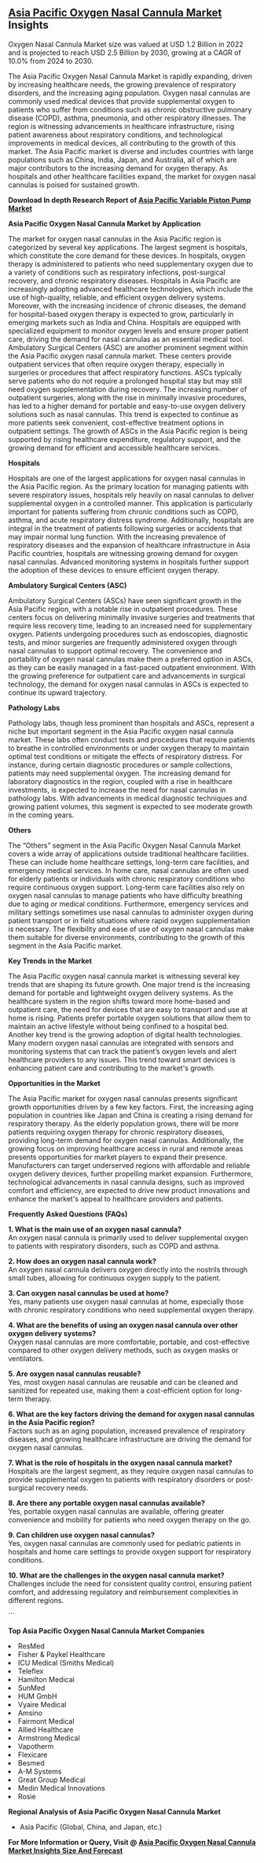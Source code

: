 <h2><a href="https://www.verifiedmarketreports.com/download-sample/?rid=380654&amp;utm_source=Github-Feb&amp;utm_medium=219" target="_blank">Asia Pacific Oxygen Nasal Cannula Market</a> Insights</h2><p>Oxygen Nasal Cannula Market size was valued at USD 1.2 Billion in 2022 and is projected to reach USD 2.5 Billion by 2030, growing at a CAGR of 10.0% from 2024 to 2030.</p><p><p>The Asia Pacific Oxygen Nasal Cannula Market is rapidly expanding, driven by increasing healthcare needs, the growing prevalence of respiratory disorders, and the increasing aging population. Oxygen nasal cannulas are commonly used medical devices that provide supplemental oxygen to patients who suffer from conditions such as chronic obstructive pulmonary disease (COPD), asthma, pneumonia, and other respiratory illnesses. The region is witnessing advancements in healthcare infrastructure, rising patient awareness about respiratory conditions, and technological improvements in medical devices, all contributing to the growth of this market. The Asia Pacific market is diverse and includes countries with large populations such as China, India, Japan, and Australia, all of which are major contributors to the increasing demand for oxygen therapy. As hospitals and other healthcare facilities expand, the market for oxygen nasal cannulas is poised for sustained growth. <p><strong>Download In depth Research Report of <a href="https://www.verifiedmarketreports.com/download-sample/?rid=236118&amp;utm_source=Pulse-Dec&amp;utm_medium=219" target="_blank">Asia Pacific Variable Piston Pump Market</a></strong></p></p> <p><strong>Asia Pacific Oxygen Nasal Cannula Market by Application</strong></p> <p>The market for oxygen nasal cannulas in the Asia Pacific region is categorized by several key applications. The largest segment is hospitals, which constitute the core demand for these devices. In hospitals, oxygen therapy is administered to patients who need supplementary oxygen due to a variety of conditions such as respiratory infections, post-surgical recovery, and chronic respiratory diseases. Hospitals in Asia Pacific are increasingly adopting advanced healthcare technologies, which include the use of high-quality, reliable, and efficient oxygen delivery systems. Moreover, with the increasing incidence of chronic diseases, the demand for hospital-based oxygen therapy is expected to grow, particularly in emerging markets such as India and China. Hospitals are equipped with specialized equipment to monitor oxygen levels and ensure proper patient care, driving the demand for nasal cannulas as an essential medical tool. Ambulatory Surgical Centers (ASC) are another prominent segment within the Asia Pacific oxygen nasal cannula market. These centers provide outpatient services that often require oxygen therapy, especially in surgeries or procedures that affect respiratory functions. ASCs typically serve patients who do not require a prolonged hospital stay but may still need oxygen supplementation during recovery. The increasing number of outpatient surgeries, along with the rise in minimally invasive procedures, has led to a higher demand for portable and easy-to-use oxygen delivery solutions such as nasal cannulas. This trend is expected to continue as more patients seek convenient, cost-effective treatment options in outpatient settings. The growth of ASCs in the Asia Pacific region is being supported by rising healthcare expenditure, regulatory support, and the growing demand for efficient and accessible healthcare services. <p><strong>Hospitals</strong></p> <p>Hospitals are one of the largest applications for oxygen nasal cannulas in the Asia Pacific region. As the primary location for managing patients with severe respiratory issues, hospitals rely heavily on nasal cannulas to deliver supplemental oxygen in a controlled manner. This application is particularly important for patients suffering from chronic conditions such as COPD, asthma, and acute respiratory distress syndrome. Additionally, hospitals are integral in the treatment of patients following surgeries or accidents that may impair normal lung function. With the increasing prevalence of respiratory diseases and the expansion of healthcare infrastructure in Asia Pacific countries, hospitals are witnessing growing demand for oxygen nasal cannulas. Advanced monitoring systems in hospitals further support the adoption of these devices to ensure efficient oxygen therapy. <p><strong>Ambulatory Surgical Centers (ASC)</strong></p> <p>Ambulatory Surgical Centers (ASCs) have seen significant growth in the Asia Pacific region, with a notable rise in outpatient procedures. These centers focus on delivering minimally invasive surgeries and treatments that require less recovery time, leading to an increased need for supplementary oxygen. Patients undergoing procedures such as endoscopies, diagnostic tests, and minor surgeries are frequently administered oxygen through nasal cannulas to support optimal recovery. The convenience and portability of oxygen nasal cannulas make them a preferred option in ASCs, as they can be easily managed in a fast-paced outpatient environment. With the growing preference for outpatient care and advancements in surgical technology, the demand for oxygen nasal cannulas in ASCs is expected to continue its upward trajectory. <p><strong>Pathology Labs</strong></p> <p>Pathology labs, though less prominent than hospitals and ASCs, represent a niche but important segment in the Asia Pacific oxygen nasal cannula market. These labs often conduct tests and procedures that require patients to breathe in controlled environments or under oxygen therapy to maintain optimal test conditions or mitigate the effects of respiratory distress. For instance, during certain diagnostic procedures or sample collections, patients may need supplemental oxygen. The increasing demand for laboratory diagnostics in the region, coupled with a rise in healthcare investments, is expected to increase the need for nasal cannulas in pathology labs. With advancements in medical diagnostic techniques and growing patient volumes, this segment is expected to see moderate growth in the coming years. <p><strong>Others</strong></p> <p>The “Others” segment in the Asia Pacific Oxygen Nasal Cannula Market covers a wide array of applications outside traditional healthcare facilities. These can include home healthcare settings, long-term care facilities, and emergency medical services. In home care, nasal cannulas are often used for elderly patients or individuals with chronic respiratory conditions who require continuous oxygen support. Long-term care facilities also rely on oxygen nasal cannulas to manage patients who have difficulty breathing due to aging or medical conditions. Furthermore, emergency services and military settings sometimes use nasal cannulas to administer oxygen during patient transport or in field situations where rapid oxygen supplementation is necessary. The flexibility and ease of use of oxygen nasal cannulas make them suitable for diverse environments, contributing to the growth of this segment in the Asia Pacific market. <p><strong>Key Trends in the Market</strong></p> <p>The Asia Pacific oxygen nasal cannula market is witnessing several key trends that are shaping its future growth. One major trend is the increasing demand for portable and lightweight oxygen delivery systems. As the healthcare system in the region shifts toward more home-based and outpatient care, the need for devices that are easy to transport and use at home is rising. Patients prefer portable oxygen solutions that allow them to maintain an active lifestyle without being confined to a hospital bed. Another key trend is the growing adoption of digital health technologies. Many modern oxygen nasal cannulas are integrated with sensors and monitoring systems that can track the patient’s oxygen levels and alert healthcare providers to any issues. This trend toward smart devices is enhancing patient care and contributing to the market's growth. <p><strong>Opportunities in the Market</strong></p> <p>The Asia Pacific market for oxygen nasal cannulas presents significant growth opportunities driven by a few key factors. First, the increasing aging population in countries like Japan and China is creating a rising demand for respiratory therapy. As the elderly population grows, there will be more patients requiring oxygen therapy for chronic respiratory diseases, providing long-term demand for oxygen nasal cannulas. Additionally, the growing focus on improving healthcare access in rural and remote areas presents opportunities for market players to expand their presence. Manufacturers can target underserved regions with affordable and reliable oxygen delivery devices, further propelling market expansion. Furthermore, technological advancements in nasal cannula designs, such as improved comfort and efficiency, are expected to drive new product innovations and enhance the market's appeal to healthcare providers and patients. <p><strong>Frequently Asked Questions (FAQs)</strong></p> <p><strong>1. What is the main use of an oxygen nasal cannula?</strong><br/>An oxygen nasal cannula is primarily used to deliver supplemental oxygen to patients with respiratory disorders, such as COPD and asthma.</p> <p><strong>2. How does an oxygen nasal cannula work?</strong><br/>An oxygen nasal cannula delivers oxygen directly into the nostrils through small tubes, allowing for continuous oxygen supply to the patient.</p> <p><strong>3. Can oxygen nasal cannulas be used at home?</strong><br/>Yes, many patients use oxygen nasal cannulas at home, especially those with chronic respiratory conditions who need supplemental oxygen therapy.</p> <p><strong>4. What are the benefits of using an oxygen nasal cannula over other oxygen delivery systems?</strong><br/>Oxygen nasal cannulas are more comfortable, portable, and cost-effective compared to other oxygen delivery methods, such as oxygen masks or ventilators.</p> <p><strong>5. Are oxygen nasal cannulas reusable?</strong><br/>Yes, most oxygen nasal cannulas are reusable and can be cleaned and sanitized for repeated use, making them a cost-efficient option for long-term therapy.</p> <p><strong>6. What are the key factors driving the demand for oxygen nasal cannulas in the Asia Pacific region?</strong><br/>Factors such as an aging population, increased prevalence of respiratory diseases, and growing healthcare infrastructure are driving the demand for oxygen nasal cannulas.</p> <p><strong>7. What is the role of hospitals in the oxygen nasal cannula market?</strong><br/>Hospitals are the largest segment, as they require oxygen nasal cannulas to provide supplemental oxygen to patients with respiratory disorders or post-surgical recovery needs.</p> <p><strong>8. Are there any portable oxygen nasal cannulas available?</strong><br/>Yes, portable oxygen nasal cannulas are available, offering greater convenience and mobility for patients who need oxygen therapy on the go.</p> <p><strong>9. Can children use oxygen nasal cannulas?</strong><br/>Yes, oxygen nasal cannulas are commonly used for pediatric patients in hospitals and home care settings to provide oxygen support for respiratory conditions.</p> <p><strong>10. What are the challenges in the oxygen nasal cannula market?</strong><br/>Challenges include the need for consistent quality control, ensuring patient comfort, and addressing regulatory and reimbursement complexities in different regions.</p> ```</p><p><strong>Top Asia Pacific Oxygen Nasal Cannula Market Companies</strong></p><div data-test-id=""><p><li>ResMed</li><li> Fisher & Paykel Healthcare</li><li> ICU Medical (Smiths Medical)</li><li> Teleflex</li><li> Hamilton Medical</li><li> SunMed</li><li> HUM GmbH</li><li> Vyaire Medical</li><li> Amsino</li><li> Fairmont Medical</li><li> Allied Healthcare</li><li> Armstrong Medical</li><li> Vapotherm</li><li> Flexicare</li><li> Besmed</li><li> A-M Systems</li><li> Great Group Medical</li><li> Medin Medical Innovations</li><li> Rosie</li></p><div><strong>Regional Analysis of&nbsp;Asia Pacific Oxygen Nasal Cannula Market</strong></div><ul><li dir="ltr"><p dir="ltr">Asia Pacific (Global, China, and Japan, etc.)</p></li></ul><p><strong>For More Information or Query, Visit @&nbsp;</strong><strong><a href="https://www.verifiedmarketreports.com/product/oxygen-nasal-cannula-market/?utm_source=Github-Feb&amp;utm_medium=219" target="_blank">Asia Pacific Oxygen Nasal Cannula Market Insights Size And Forecast</a></strong></p></div><h2>&nbsp;</h2><div data-test-id="">&nbsp;</div>
